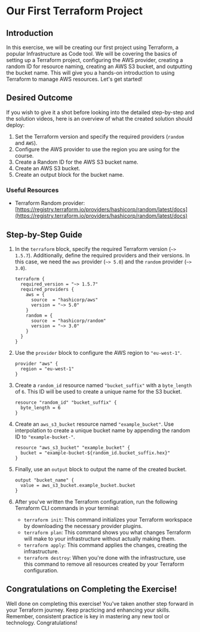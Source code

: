 # Our First Terraform Project

## Introduction

In this exercise, we will be creating our first project using Terraform, a popular Infrastructure as Code tool. We will be covering the basics of setting up a Terraform project, configuring the AWS provider, creating a random ID for resource naming, creating an AWS S3 bucket, and outputting the bucket name. This will give you a hands-on introduction to using Terraform to manage AWS resources. Let's get started!

## Desired Outcome

If you wish to give it a shot before looking into the detailed step-by-step and the solution videos, here is an overview of what the created solution should deploy:

1. Set the Terraform version and specify the required providers (`random` and `AWS`).
2. Configure the AWS provider to use the region you are using for the course.
3. Create a Random ID for the AWS S3 bucket name.
4. Create an AWS S3 bucket.
5. Create an output block for the bucket name.

### Useful Resources

-   Terraform Random provider: [https://registry.terraform.io/providers/hashicorp/random/latest/docs](https://registry.terraform.io/providers/hashicorp/random/latest/docs)

## Step-by-Step Guide

1. In the `terraform` block, specify the required Terraform version (`~> 1.5.7`). Additionally, define the required providers and their versions. In this case, we need the `aws` provider (`~> 5.0`) and the `random` provider (`~> 3.0`).

    ```
    terraform {
      required_version = "~> 1.5.7"
      required_providers {
        aws = {
          source  = "hashicorp/aws"
          version = "~> 5.0"
        }
        random = {
          source  = "hashicorp/random"
          version = "~> 3.0"
        }
      }
    }
    ```

2. Use the `provider` block to configure the AWS region to `"eu-west-1"`.

    ```
    provider "aws" {
      region = "eu-west-1"
    }
    ```

3. Create a `random_id` resource named `"bucket_suffix"` with a `byte_length` of `6`. This ID will be used to create a unique name for the S3 bucket.

    ```
    resource "random_id" "bucket_suffix" {
      byte_length = 6
    }
    ```

4. Create an `aws_s3_bucket` resource named `"example_bucket"`. Use interpolation to create a unique bucket name by appending the random ID to `"example-bucket-"`.

    ```
    resource "aws_s3_bucket" "example_bucket" {
      bucket = "example-bucket-${random_id.bucket_suffix.hex}"
    }
    ```

5. Finally, use an `output` block to output the name of the created bucket.

    ```
    output "bucket_name" {
      value = aws_s3_bucket.example_bucket.bucket
    }
    ```

6. After you've written the Terraform configuration, run the following Terraform CLI commands in your terminal:
    - `terraform init`: This command initializes your Terraform workspace by downloading the necessary provider plugins.
    - `terraform plan`: This command shows you what changes Terraform will make to your infrastructure without actually making them.
    - `terraform apply`: This command applies the changes, creating the infrastructure.
    - `terraform destroy`: When you're done with the infrastructure, use this command to remove all resources created by your Terraform configuration.

## Congratulations on Completing the Exercise!

Well done on completing this exercise! You've taken another step forward in your Terraform journey. Keep practicing and enhancing your skills. Remember, consistent practice is key in mastering any new tool or technology. Congratulations!
